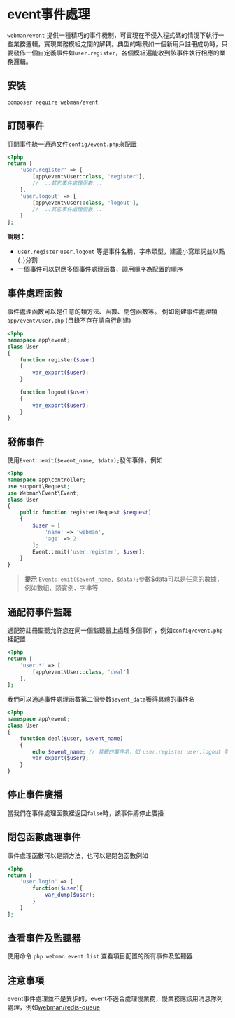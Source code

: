 # event事件處理
`webman/event` 提供一種精巧的事件機制，可實現在不侵入程式碼的情況下執行一些業務邏輯，實現業務模組之間的解耦。典型的場景如一個新用戶註冊成功時，只要發佈一個自定義事件如`user.register`，各個模組遍能收到該事件執行相應的業務邏輯。

## 安裝
`composer require webman/event`

## 訂閱事件
訂閱事件統一通過文件`config/event.php`來配置
```php
<?php
return [
    'user.register' => [
        [app\event\User::class, 'register'],
        // ...其它事件處理函數...
    ],
    'user.logout' => [
        [app\event\User::class, 'logout'],
        // ...其它事件處理函數...
    ]
];
```
**說明：**
- `user.register` `user.logout` 等是事件名稱，字串類型，建議小寫單詞並以點(`.`)分割
- 一個事件可以對應多個事件處理函數，調用順序為配置的順序

## 事件處理函數
事件處理函數可以是任意的類方法、函數、閉包函數等。
例如創建事件處理類 `app/event/User.php` (目錄不存在請自行創建)
```php
<?php
namespace app\event;
class User
{
    function register($user)
    {
        var_export($user);
    }
 
    function logout($user)
    {
        var_export($user);
    }
}
```

## 發佈事件
使用`Event::emit($event_name, $data);`發佈事件，例如
```php
<?php
namespace app\controller;
use support\Request;
use Webman\Event\Event;
class User
{
    public function register(Request $request)
    {
        $user = [
            'name' => 'webman',
            'age' => 2
        ];
        Event::emit('user.register', $user);
    }
}
```

> **提示**
> `Event::emit($event_name, $data);`參數$data可以是任意的數據，例如數組、類實例、字串等

## 通配符事件監聽
通配符註冊監聽允許您在同一個監聽器上處理多個事件，例如`config/event.php`裡配置
```php
<?php
return [
    'user.*' => [
        [app\event\User::class, 'deal']
    ],
];
```
我們可以通過事件處理函數第二個參數`$event_data`獲得具體的事件名
```php
<?php
namespace app\event;
class User
{
    function deal($user, $event_name)
    {
        echo $event_name; // 具體的事件名，如 user.register user.logout 等
        var_export($user);
    }
}
```

## 停止事件廣播
當我們在事件處理函數裡返回`false`時，該事件將停止廣播

## 閉包函數處理事件
事件處理函數可以是類方法，也可以是閉包函數例如

```php
<?php
return [
    'user.login' => [
        function($user){
            var_dump($user);
        }
    ]
];
```

##  查看事件及監聽器
使用命令 `php webman event:list` 查看項目配置的所有事件及監聽器

## 注意事項
event事件處理並不是異步的，event不適合處理慢業務，慢業務應該用消息隊列處理，例如[webman/redis-queue](https://www.workerman.net/plugin/12)
